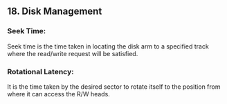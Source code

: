 ## 18. Disk Management
### Seek Time:
Seek time is the time taken in locating the disk arm to a specified track where the
read/write request will be satisfied.
### Rotational Latency:
It is the time taken by the desired sector to rotate itself to the position from where
it can access the R/W heads.

